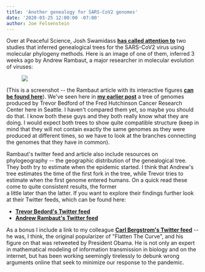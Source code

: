 ```yaml
---
title: 'Another genealogy for SARS-CoV2 genomes'
date: '2020-03-25 12:00:00 -07:00'
author: Joe Felsenstein
---
```

Over at Peaceful Science, Josh Swamidass <a href="https://discourse.peacefulscience.org/t/phylodynamics-and-phylogeography-of-ncov-2019/10012"><strong>has called attention to</strong></a>
two studies that inferred genealogical trees for the SARS-CoV2 virus using molecular phylogeny methods.  Here is an image
of one of them, inferred 3 weeks ago by Andrew Rambaut, a major researcher in molecular evolution of viruses:
<figure>
<img src="{{ site.baseurl }}/uploads/2020/RambautScreenshot.png" />
</figure>
(This is a screenshot -- the Rambaut article with its interactive figures <a href="http://virological.org/t/phylodynamic-analysis-176-genomes-6-mar-2020/356"><strong>can be found here</strong></a>).
<!--more-->
We've seen here in <a href="https://pandasthumb.org/archives/2020/03/Evolutionary-biology-in-real-time.html"><strong>my earlier post</strong></a> a tree of genomes produced by Trevor Bedford of the Fred Hutchinson Cancer Research Center
here in Seattle.  I haven't compared them yet, so maybe you should do that.  I know both these guys and they both really know
what they are doing.  I would expect both trees to show quite compatible structure (keep in mind that they will not contain exactly
the same genomes as they were produced at different times, so we have to look at the branches connecting the genomes that they have
in common).

Rambaut's twitter feed and article also include resources on phylogeography -- the geographic distribution of the genealogical tree.
They both try to estimate when the epidemic started.  I think that Andrew's tree estimates the time of the first fork in the tree,
while Trevor tries to estimate when the first genome entered humans.  On a quick read these come to quite consistent results, the former  
a little later than the latter.  If
you want to explore their findings further look at their Twitter feeds, which can be found here: 
<ul>
  <li> <a href="https://twitter.com/trvrb"><strong>Trevor Bedord's Twitter feed</strong></a></li>
  <li> <a href="https://twitter.com/arambaut"><strong>Andrew Rambaut's Twitter feed</strong></a></li>
</ul>
As a bonus I include a link to my colleague <a href="https://twitter.com/CT_Bergstrom"><strong>Carl Bergstrom's Twitter feed</strong></a> -- he was, I think,
the original popularizer of "Flatten The Curve", and his figure on that was retweeted by President Obama.  He is not only an expert
in mathematical modeling of information transmission in biology and on the internet, but has been working seemingly tirelessly to debunk wrong arguments online 
that seek to minimize our response to the pandemic.
